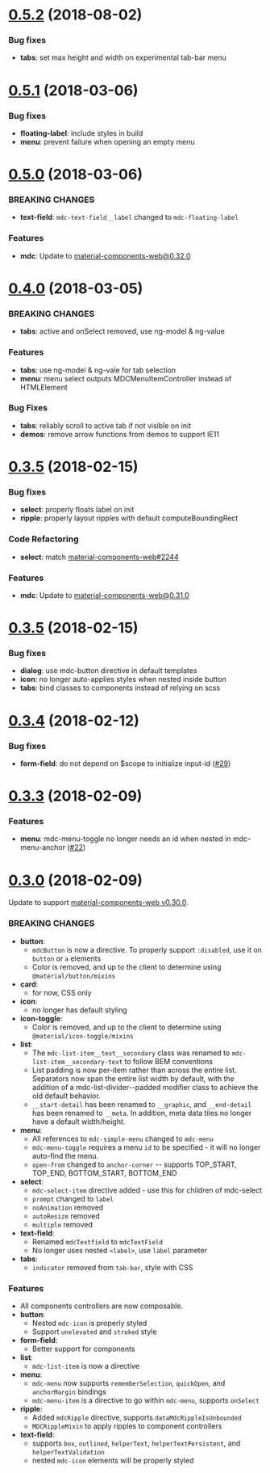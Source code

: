 <a name="0.5.2"></a>
# [0.5.2](https://github.com/fintechstudios/angularjs-mdc/compare/v0.5.1....v0.5.2) (2018-08-02)

### Bug fixes
* **tabs**: set max height and width on experimental tab-bar menu

<a name="0.5.1"></a>
# [0.5.1](https://github.com/fintechstudios/angularjs-mdc/compare/v0.5.0....v0.5.1) (2018-03-06)

### Bug fixes
* **floating-label**: include styles in build
* **menu**: prevent failure when opening an empty menu

<a name="0.5.0"></a>
# [0.5.0](https://github.com/fintechstudios/angularjs-mdc/compare/v0.4.0....v0.5.0) (2018-03-06)

### BREAKING CHANGES
* **text-field**: `mdc-text-field__label` changed to `mdc-floating-label`

### Features
* **mdc**: Update to [material-components-web@0.32.0](https://github.com/material-components/material-components-web/compare/v0.31.0...v0.32.0)

<a name="0.4.0"></a>
# [0.4.0](https://github.com/fintechstudios/angularjs-mdc/compare/v0.3.6....v0.4.0) (2018-03-05)

### BREAKING CHANGES
* **tabs**: active and onSelect removed, use ng-model & ng-value

### Features
* **tabs**: use ng-model & ng-vale for tab selection
* **menu**: menu select outputs MDCMenuItemController instead of HTMLElement

### Bug Fixes
* **tabs**: reliably scroll to active tab if not visible on init
* **demos**: remove arrow functions from demos to support IE11

<a name="0.3.6"></a>
# [0.3.5](https://github.com/fintechstudios/angularjs-mdc/compare/v0.3.5....v0.3.6) (2018-02-15)

### Bug fixes
* **select**: properly floats label on init
* **ripple**: properly layout ripples with default computeBoundingRect

### Code Refactoring
* **select**: match [material-components-web#2244](https://github.com/material-components/material-components-web/pull/2244)

### Features
* **mdc**: Update to [material-components-web@0.31.0](https://github.com/material-components/material-components-web/compare/v0.30.0...v0.31.0)

<a name="0.3.5"></a>
# [0.3.5](https://github.com/fintechstudios/angularjs-mdc/compare/v0.3.4....v0.3.5) (2018-02-15)

### Bug fixes
* **dialog**: use mdc-button directive in default templates
* **icon**: no longer auto-applies styles when nested inside button
* **tabs**: bind classes to components instead of relying on scss

<a name="0.3.4"></a>
# [0.3.4](https://github.com/fintechstudios/angularjs-mdc/compare/v0.3.3....v0.3.4) (2018-02-12)

### Bug fixes
* **form-field**: do not depend on $scope to initialize input-id ([#29](https://github.com/fintechstudios/angularjs-mdc/pull/29))

<a name="0.3.3"></a>
# [0.3.3](https://github.com/fintechstudios/angularjs-mdc/compare/v0.3.0....v0.3.3) (2018-02-09)

### Features
* **menu**: mdc-menu-toggle no longer needs an id when nested in mdc-menu-anchor ([#22](https://github.com/fintechstudios/angularjs-mdc/pull/22))

<a name="0.3.0"></a>
# [0.3.0](https://github.com/fintechstudios/angularjs-mdc/compare/v0.2.9....v0.3.0) (2018-02-09)

Update to support [material-components-web v0.30.0](https://github.com/material-components/material-components-web/tree/v0.30.0).

### BREAKING CHANGES
* **button**:
    * `mdcButton` is now a directive. To properly support `:disabled`, use it on `button` or `a` elements
    * Color is removed, and up to the client to determine using `@material/button/mixins`
* **card**:
    * for now, CSS only
* **icon**:
    * no longer has default styling
* **icon-toggle**:
    * Color is removed, and up to the client to determine using `@material/icon-toggle/mixins`
* **list**:
    * The `mdc-list-item__text__secondary` class was renamed to `mdc-list-item__secondary-text` to follow BEM conventions
    * List padding is now per-item rather than across the entire list. Separators now span the entire list width
      by default, with the addition of a mdc-list-divider--padded modifier class to achieve the old default behavior.
    * `__start-detail` has been renamed to `__graphic`, and `__end-detail` has been renamed to `__meta`.
      In addition, meta data tiles no longer have a default width/height.
* **menu**:
    * All references to `mdc-simple-menu` changed to `mdc-menu`
    * `mdc-menu-toggle` requires a menu `id` to be specified - it will no longer auto-find the menu.
    * `open-from` changed to `anchor-corner` -- supports TOP_START, TOP_END, BOTTOM_START, BOTTOM_END
* **select**:
    * `mdc-select-item` directive added - use this for children of mdc-select
    * `prompt` changed to `label`
    * `noAnimation` removed
    * `autoResize` removed
    * `multiple` removed
* **text-field**:
    * Renamed `mdcTextfield` to `mdcTextField`
    * No longer uses nested `<label>`, use `label` parameter
* **tabs**:
    * `indicator` removed from `tab-bar`, style with CSS

### Features
* All components controllers are now composable.
* **button**:
    * Nested `mdc-icon` is properly styled
    * Support `unelevated` and `stroked` style
* **form-field**:
    * Better support for components
* **list**:
    * `mdc-list-item` is now a directive
* **menu**:
    * `mdc-menu` now supports `rememberSelection`, `quickOpen`, and `anchorMargin` bindings
    * `mdc-menu-item` is a directive to go within `mdc-menu`, supports `onSelect`
* **ripple**:
    * Added `mdcRipple` directive, supports `dataMdcRippleIsUnbounded`
    * `MDCRippleMixin` to apply ripples to component controllers
* **text-field**:
    * supports `box`, `outlined`, `helperText`, `helperTextPersistent`, and `helperTextValidation`
    * nested `mdc-icon` elements will be properly styled
